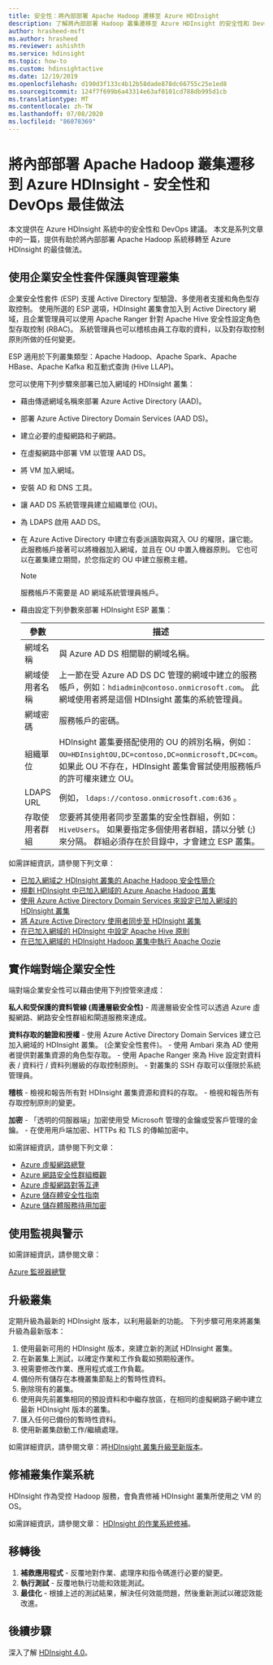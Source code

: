 ```yaml
---
title: 安全性：將內部部署 Apache Hadoop 遷移至 Azure HDInsight
description: 了解將內部部署 Hadoop 叢集遷移至 Azure HDInsight 的安全性和 DevOps 最佳做法。
author: hrasheed-msft
ms.author: hrasheed
ms.reviewer: ashishth
ms.service: hdinsight
ms.topic: how-to
ms.custom: hdinsightactive
ms.date: 12/19/2019
ms.openlocfilehash: d190d3f133c4b12b58dade878dc66755c25e1ed8
ms.sourcegitcommit: 124f7f699b6a43314e63af0101cd788db995d1cb
ms.translationtype: MT
ms.contentlocale: zh-TW
ms.lasthandoff: 07/08/2020
ms.locfileid: "86078369"
---
```

# <a name="migrate-on-premises-apache-hadoop-clusters-to-azure-hdinsight---security-and-devops-best-practices"></a>將內部部署 Apache Hadoop 叢集遷移到 Azure HDInsight - 安全性和 DevOps 最佳做法

本文提供在 Azure HDInsight 系統中的安全性和 DevOps 建議。 本文是系列文章中的一篇，提供有助於將內部部署 Apache Hadoop 系統移轉至 Azure HDInsight 的最佳做法。

## <a name="secure-and-govern-cluster-with-enterprise-security-package"></a>使用企業安全性套件保護與管理叢集

企業安全性套件 (ESP) 支援 Active Directory 型驗證、多使用者支援和角色型存取控制。 使用所選的 ESP 選項，HDInsight 叢集會加入到 Active Directory 網域，且企業管理員可以使用 Apache Ranger 針對 Apache Hive 安全性設定角色型存取控制 (RBAC)。 系統管理員也可以稽核由員工存取的資料，以及對存取控制原則所做的任何變更。

ESP 適用於下列叢集類型：Apache Hadoop、Apache Spark、Apache HBase、Apache Kafka 和互動式查詢 (Hive LLAP)。

您可以使用下列步驟來部署已加入網域的 HDInsight 叢集：

- 藉由傳遞網域名稱來部署 Azure Active Directory (AAD)。
- 部署 Azure Active Directory Domain Services (AAD DS)。
- 建立必要的虛擬網路和子網路。
- 在虛擬網路中部署 VM 以管理 AAD DS。
- 將 VM 加入網域。
- 安裝 AD 和 DNS 工具。
- 讓 AAD DS 系統管理員建立組織單位 (OU)。
- 為 LDAPS 啟用 AAD DS。
- 在 Azure Active Directory 中建立有委派讀取與寫入 OU 的權限，讓它能。 此服務帳戶接著可以將機器加入網域，並且在 OU 中置入機器原則。 它也可以在叢集建立期間，於您指定的 OU 中建立服務主體。

    > [!Note]
    > 服務帳戶不需要是 AD 網域系統管理員帳戶。

- 藉由設定下列參數來部署 HDInsight ESP 叢集：

    |參數 |描述 |
    |---|---|
    |網域名稱|與 Azure AD DS 相關聯的網域名稱。|
    |網域使用者名稱|上一節在受 Azure AD DS DC 管理的網域中建立的服務帳戶，例如：`hdiadmin@contoso.onmicrosoft.com`。 此網域使用者將是這個 HDInsight 叢集的系統管理員。|
    |網域密碼|服務帳戶的密碼。|
    |組織單位|HDInsight 叢集要搭配使用的 OU 的辨別名稱，例如：`OU=HDInsightOU,DC=contoso,DC=onmicrosoft,DC=com`。 如果此 OU 不存在，HDInsight 叢集會嘗試使用服務帳戶的許可權來建立 OU。|
    |LDAPS URL|例如， `ldaps://contoso.onmicrosoft.com:636` 。|
    |存取使用者群組|您要將其使用者同步至叢集的安全性群組，例如：`HiveUsers`。 如果要指定多個使用者群組，請以分號 (;) 來分隔。 群組必須存在於目錄中，才會建立 ESP 叢集。|

如需詳細資訊，請參閱下列文章：

- [已加入網域之 HDInsight 叢集的 Apache Hadoop 安全性簡介](../domain-joined/hdinsight-security-overview.md)
- [規劃 HDInsight 中已加入網域的 Azure Apache Hadoop 叢集](../domain-joined/apache-domain-joined-architecture.md)
- [使用 Azure Active Directory Domain Services 來設定已加入網域的 HDInsight 叢集](../domain-joined/apache-domain-joined-configure-using-azure-adds.md)
- [將 Azure Active Directory 使用者同步至 HDInsight 叢集](../hdinsight-sync-aad-users-to-cluster.md)
- [在已加入網域的 HDInsight 中設定 Apache Hive 原則](../domain-joined/apache-domain-joined-run-hive.md)
- [在已加入網域的 HDInsight Hadoop 叢集中執行 Apache Oozie](../domain-joined/hdinsight-use-oozie-domain-joined-clusters.md)

## <a name="implement-end-to-end-enterprise-security"></a>實作端對端企業安全性

端對端企業安全性可以藉由使用下列控管來達成：

**私人和受保護的資料管線 (周邊層級安全性)**
    - 周邊層級安全性可以透過 Azure 虛擬網路、網路安全性群組和閘道服務來達成。

**資料存取的驗證和授權**
    - 使用 Azure Active Directory Domain Services 建立已加入網域的 HDInsight 叢集。 (企業安全性套件)。
    - 使用 Ambari 來為 AD 使用者提供對叢集資源的角色型存取。
    - 使用 Apache Ranger 來為 Hive 設定對資料表 / 資料行 / 資料列層級的存取控制原則。
    - 對叢集的 SSH 存取可以僅限於系統管理員。

**稽核**
    - 檢視和報告所有對 HDInsight 叢集資源和資料的存取。
    - 檢視和報告所有存取控制原則的變更。

**加密**
    - 「透明的伺服器端」加密使用受 Microsoft 管理的金鑰或受客戶管理的金鑰。
    - 在使用用戶端加密、HTTPs 和 TLS 的傳輸加密中。

如需詳細資訊，請參閱下列文章：

- [Azure 虛擬網路總覽](../../virtual-network/virtual-networks-overview.md)
- [Azure 網路安全性群組概觀](../../virtual-network/security-overview.md)
- [Azure 虛擬網路對等互連](../../virtual-network/virtual-network-peering-overview.md)
- [Azure 儲存體安全性指南](../../storage/blobs/security-recommendations.md)
- [Azure 儲存體服務待用加密](../../storage/common/storage-service-encryption.md)

## <a name="use-monitoring--alerting"></a>使用監視與警示

如需詳細資訊，請參閱文章：

[Azure 監視器總覽](../../azure-monitor/overview.md)

## <a name="upgrade-clusters"></a>升級叢集

定期升級為最新的 HDInsight 版本，以利用最新的功能。 下列步驟可用來將叢集升級為最新版本：

1. 使用最新可用的 HDInsight 版本，來建立新的測試 HDInsight 叢集。
1. 在新叢集上測試，以確定作業和工作負載如預期般運作。
1. 視需要修改作業、應用程式或工作負載。
1. 備份所有儲存在本機叢集節點上的暫時性資料。
1. 刪除現有的叢集。
1. 使用與先前叢集相同的預設資料和中繼存放區，在相同的虛擬網路子網中建立最新 HDInsight 版本的叢集。
1. 匯入任何已備份的暫時性資料。
1. 使用新叢集啟動工作/繼續處理。

如需詳細資訊，請參閱文章：將[HDInsight 叢集升級至新版本](../hdinsight-upgrade-cluster.md)。

## <a name="patch-cluster-operating-systems"></a>修補叢集作業系統

HDInsight 作為受控 Hadoop 服務，會負責修補 HDInsight 叢集所使用之 VM 的 OS。

如需詳細資訊，請參閱文章： [HDInsight 的作業系統修補](../hdinsight-os-patching.md)。

## <a name="post-migration"></a>移轉後

1. **補救應用程式** - 反覆地對作業、處理序和指令碼進行必要的變更。
2. **執行測試** - 反覆地執行功能和效能測試。
3. **最佳化** - 根據上述的測試結果，解決任何效能問題，然後重新測試以確認效能改進。

## <a name="next-steps"></a>後續步驟

深入了解 [HDInsight 4.0](https://docs.microsoft.com/azure/hdinsight/hadoop/apache-hadoop-introduction)。
